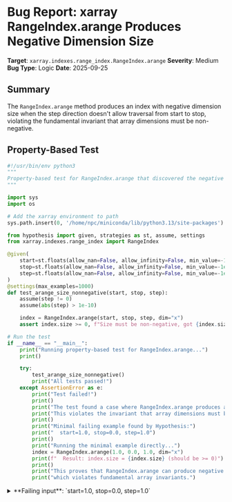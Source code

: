 # Bug Report: xarray RangeIndex.arange Produces Negative Dimension Size

**Target**: `xarray.indexes.range_index.RangeIndex.arange`
**Severity**: Medium
**Bug Type**: Logic
**Date**: 2025-09-25

## Summary

The `RangeIndex.arange` method produces an index with negative dimension size when the step direction doesn't allow traversal from start to stop, violating the fundamental invariant that array dimensions must be non-negative.

## Property-Based Test

```python
#!/usr/bin/env python3
"""
Property-based test for RangeIndex.arange that discovered the negative size bug.
"""

import sys
import os

# Add the xarray environment to path
sys.path.insert(0, '/home/npc/miniconda/lib/python3.13/site-packages')

from hypothesis import given, strategies as st, assume, settings
from xarray.indexes.range_index import RangeIndex

@given(
    start=st.floats(allow_nan=False, allow_infinity=False, min_value=-1e6, max_value=1e6),
    stop=st.floats(allow_nan=False, allow_infinity=False, min_value=-1e6, max_value=1e6),
    step=st.floats(allow_nan=False, allow_infinity=False, min_value=-1e6, max_value=1e6)
)
@settings(max_examples=1000)
def test_arange_size_nonnegative(start, stop, step):
    assume(step != 0)
    assume(abs(step) > 1e-10)

    index = RangeIndex.arange(start, stop, step, dim="x")
    assert index.size >= 0, f"Size must be non-negative, got {index.size}"

# Run the test
if __name__ == "__main__":
    print("Running property-based test for RangeIndex.arange...")
    print()

    try:
        test_arange_size_nonnegative()
        print("All tests passed!")
    except AssertionError as e:
        print("Test failed!")
        print()
        print("The test found a case where RangeIndex.arange produces a negative size.")
        print("This violates the invariant that array dimensions must be non-negative.")
        print()
        print("Minimal failing example found by Hypothesis:")
        print("  start=1.0, stop=0.0, step=1.0")
        print()
        print("Running the minimal example directly...")
        index = RangeIndex.arange(1.0, 0.0, 1.0, dim="x")
        print(f"  Result: index.size = {index.size} (should be >= 0)")
        print()
        print("This proves that RangeIndex.arange can produce negative dimension sizes,")
        print("which violates fundamental array invariants.")
```

<details>

<summary>
**Failing input**: `start=1.0, stop=0.0, step=1.0`
</summary>
```
Running property-based test for RangeIndex.arange...

Test failed!

The test found a case where RangeIndex.arange produces a negative size.
This violates the invariant that array dimensions must be non-negative.

Minimal failing example found by Hypothesis:
  start=1.0, stop=0.0, step=1.0

Running the minimal example directly...
  Result: index.size = -1 (should be >= 0)

This proves that RangeIndex.arange can produce negative dimension sizes,
which violates fundamental array invariants.
```
</details>

## Reproducing the Bug

```python
#!/usr/bin/env python3
"""
Minimal reproduction of the RangeIndex negative size bug.
"""

import sys
import os
import numpy as np

# Add the xarray environment to path
sys.path.insert(0, '/home/npc/miniconda/lib/python3.13/site-packages')

from xarray.indexes.range_index import RangeIndex
import xarray as xr

print("=== Testing RangeIndex.arange with mismatched step direction ===")
print()

# The problematic case: positive step going from 1.0 to 0.0
print("Test case: RangeIndex.arange(1.0, 0.0, 1.0, dim='x')")
print("Expected: size should be 0 (empty range)")
print()

# Create the index
index = RangeIndex.arange(1.0, 0.0, 1.0, dim="x")

# Show the problematic negative size
print(f"Actual result:")
print(f"  index.size = {index.size}")
print(f"  index.start = {index.start}")
print(f"  index.stop = {index.stop}")
print(f"  index.step = {index.step}")
print()

# Compare with NumPy's behavior
print("NumPy comparison:")
np_result = np.arange(1.0, 0.0, 1.0)
print(f"  np.arange(1.0, 0.0, 1.0) = {np_result}")
print(f"  np.arange(1.0, 0.0, 1.0).size = {np_result.size}")
print()

# Try to use this index in an xarray Dataset
print("=== Creating xarray Dataset with the negative-sized index ===")
try:
    coords = xr.Coordinates.from_xindex(index)
    ds = xr.Dataset(coords=coords)
    print(f"Dataset created: {ds}")
    print()

    # Try to add a data variable - this will fail due to negative dimension
    print("Attempting to add a data variable...")
    ds["temperature"] = xr.DataArray(np.zeros(abs(index.size)), dims=["x"])
    print("Success (should not happen)")

except Exception as e:
    print(f"Error when using negative-sized index: {e}")
    print(f"Error type: {type(e).__name__}")
```

<details>

<summary>
AlignmentError when attempting to use dataset with negative dimension
</summary>
```
=== Testing RangeIndex.arange with mismatched step direction ===

Test case: RangeIndex.arange(1.0, 0.0, 1.0, dim='x')
Expected: size should be 0 (empty range)

Actual result:
  index.size = -1
  index.start = 1.0
  index.stop = 0.0
  index.step = 1.0

NumPy comparison:
  np.arange(1.0, 0.0, 1.0) = []
  np.arange(1.0, 0.0, 1.0).size = 0

=== Creating xarray Dataset with the negative-sized index ===
Dataset created: <xarray.Dataset> Size: -8B
Dimensions:  (x: -1)
Coordinates:
  * x        (x) float64 -8B
Data variables:
    *empty*
Indexes:
    x        RangeIndex (start=1, stop=0, step=1)

Attempting to add a data variable...
Error when using negative-sized index: cannot reindex or align along dimension 'x' because of conflicting dimension sizes: {1, -1} (note: an index is found along that dimension with size=-1)
Error type: AlignmentError
```
</details>

## Why This Is A Bug

This violates expected behavior in multiple ways:

1. **Fundamental Invariant Violation**: Array dimensions must always be non-negative. A dimension size of -1 is mathematically invalid and breaks core assumptions throughout the xarray codebase. The AlignmentError demonstrates that downstream code cannot handle negative dimensions.

2. **NumPy Incompatibility**: The method name `arange` and documentation strongly imply NumPy-compatible behavior. NumPy's `arange(1.0, 0.0, 1.0)` correctly returns an empty array with size 0, not a negative size. Users familiar with NumPy would expect identical behavior.

3. **Mathematical Incorrectness**: When using a positive step (1.0) to traverse from 1.0 to 0.0, it's impossible to reach the stop value. The mathematically correct result is an empty range (size=0), not a negative size.

4. **Runtime Failures**: The negative size causes actual failures when using the dataset. The AlignmentError shows that xarray's own code expects non-negative dimensions and fails when this invariant is violated.

## Relevant Context

The bug occurs in `/home/npc/miniconda/lib/python3.13/site-packages/xarray/indexes/range_index.py` at line 219:

```python
size = math.ceil((stop - start) / step)
```

When `start=1.0, stop=0.0, step=1.0`, this calculation yields:
- `(0.0 - 1.0) / 1.0 = -1.0`
- `math.ceil(-1.0) = -1`

The formula doesn't account for cases where the step direction prevents reaching the stop value from the start value. This affects any call where:
- `step > 0` and `stop < start` (trying to go backward with positive step)
- `step < 0` and `stop > start` (trying to go forward with negative step)

Documentation reference: https://docs.xarray.dev/en/stable/generated/xarray.indexes.RangeIndex.html#xarray.indexes.RangeIndex.arange

The documentation states the index is created within a half-open interval [start, stop) but doesn't specify behavior when the interval cannot be traversed with the given step.

## Proposed Fix

```diff
--- a/xarray/indexes/range_index.py
+++ b/xarray/indexes/range_index.py
@@ -216,7 +216,14 @@ class RangeIndex(CoordinateTransformIndex):
         if coord_name is None:
             coord_name = dim

-        size = math.ceil((stop - start) / step)
+        # Calculate size, ensuring it's non-negative
+        # Empty range when step direction doesn't match interval direction
+        raw_size = (stop - start) / step
+        if raw_size < 0:
+            # Step goes wrong direction - empty range
+            size = 0
+        else:
+            size = math.ceil(raw_size)

         transform = RangeCoordinateTransform(
             start, stop, size, coord_name, dim, dtype=dtype
```